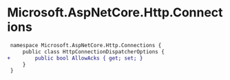 # Microsoft.AspNetCore.Http.Connections

``` diff
 namespace Microsoft.AspNetCore.Http.Connections {
     public class HttpConnectionDispatcherOptions {
+        public bool AllowAcks { get; set; }
     }
 }
```
